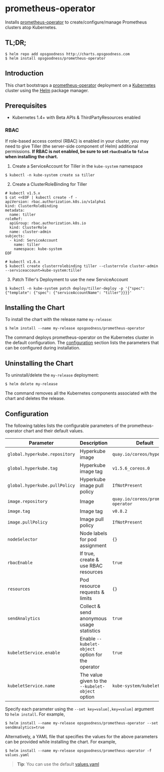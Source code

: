 # prometheus-operator

Installs [prometheus-operator](https://github.com/coreos/prometheus-operator) to create/configure/manage Prometheus clusters atop Kubernetes.

## TL;DR;

```console
$ helm repo add opsgoodness http://charts.opsgoodness.com
$ helm install opsgoodness/prometheus-operator
```

## Introduction

This chart bootstraps a [prometheus-operator](https://github.com/coreos/prometheus-operator) deployment on a [Kubernetes](http://kubernetes.io) cluster using the [Helm](https://helm.sh) package manager.

## Prerequisites
  - Kubernetes 1.4+ with Beta APIs & ThirdPartyResources enabled

### RBAC
If role-based access control (RBAC) is enabled in your cluster, you may need to give Tiller (the server-side component of Helm) additional permissions. **If RBAC is not enabled, be sure to set `rbacEnable` to `false` when installing the chart.**

1. Create a ServiceAccount for Tiller in the `kube-system` namespace
```console
$ kubectl -n kube-system create sa tiller
```

2. Create a ClusterRoleBinding for Tiller
```console
# kubectl v1.5.x
$ cat <<EOF | kubectl create -f -
apiVersion: rbac.authorization.k8s.io/v1alpha1
kind: ClusterRoleBinding
metadata:
  name: tiller
roleRef:
  apiGroup: rbac.authorization.k8s.io
  kind: ClusterRole
  name: cluster-admin
subjects:
  - kind: ServiceAccount
    name: tiller
    namespace: kube-system
EOF

# kubectl v1.6.x
$ kubectl create clusterrolebinding tiller --clusterrole cluster-admin --serviceaccount=kube-system:tiller
```

3. Patch Tiller's Deployment to use the new ServiceAccount
```console
$ kubectl -n kube-system patch deploy/tiller-deploy -p '{"spec": {"template": {"spec": {"serviceAccountName": "tiller"}}}}'
```

## Installing the Chart

To install the chart with the release name `my-release`:

```console
$ helm install --name my-release opsgoodness/prometheus-operator
```

The command deploys prometheus-operator on the Kubernetes cluster in the default configuration. The [configuration](#configuration) section lists the parameters that can be configured during installation.

## Uninstalling the Chart

To uninstall/delete the `my-release` deployment:

```console
$ helm delete my-release
```

The command removes all the Kubernetes components associated with the chart and deletes the release.

## Configuration

The following tables lists the configurable parameters of the prometheus-operator chart and their default values.

Parameter | Description | Default
--- | --- | ---
`global.hyperkube.repository` | Hyperkube image | `quay.io/coreos/hyperkube`
`global.hyperkube.tag` | Hyperkube image tag | `v1.5.6_coreos.0`
`global.hyperkube.pullPolicy` | Hyperkube image pull policy | `IfNotPresent`
`image.repository` | Image | `quay.io/coreos/prometheus-operator`
`image.tag` | Image tag | `v0.8.2`
`image.pullPolicy` | Image pull policy | `IfNotPresent`
`nodeSelector` | Node labels for pod assignment | `{}`
`rbacEnable` | If true, create & use RBAC resources | `true`
`resources` | Pod resource requests & limits | `{}`
`sendAnalytics` | Collect & send anonymous usage statistics | `true`
`kubeletService.enable` | Enable ``--kubelet-object`` option for the operator | `true`
`kubeletService.name` | The value given to the ``--kubelet-object`` option | `kube-system/kubelet`

Specify each parameter using the `--set key=value[,key=value]` argument to `helm install`. For example,

```console
$ helm install --name my-release opsgoodness/prometheus-operator --set sendAnalytics=true
```

Alternatively, a YAML file that specifies the values for the above parameters can be provided while installing the chart. For example,

```console
$ helm install --name my-release opsgoodness/prometheus-operator -f values.yaml
```

> **Tip**: You can use the default [values.yaml](values.yaml)
